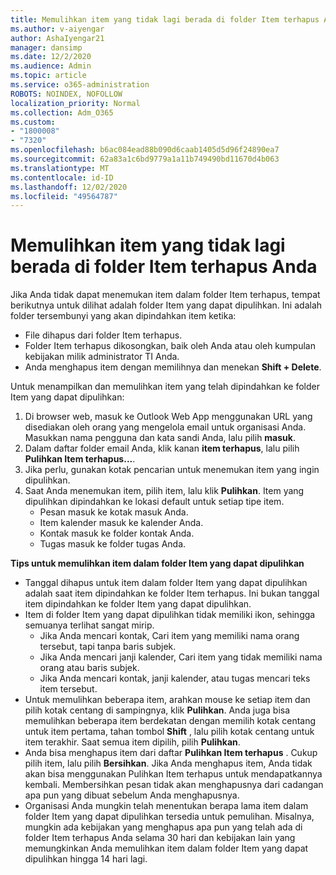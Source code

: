 ```yaml
---
title: Memulihkan item yang tidak lagi berada di folder Item terhapus Anda
ms.author: v-aiyengar
author: AshaIyengar21
manager: dansimp
ms.date: 12/2/2020
ms.audience: Admin
ms.topic: article
ms.service: o365-administration
ROBOTS: NOINDEX, NOFOLLOW
localization_priority: Normal
ms.collection: Adm_O365
ms.custom:
- "1800008"
- "7320"
ms.openlocfilehash: b6ac084ead88b090d6caab1405d5d96f24890ea7
ms.sourcegitcommit: 62a83a1c6bd9779a1a11b749490bd11670d4b063
ms.translationtype: MT
ms.contentlocale: id-ID
ms.lasthandoff: 12/02/2020
ms.locfileid: "49564787"
---
```

# <a name="recover-an-item-thats-no-longer-in-your-deleted-items-folder"></a>Memulihkan item yang tidak lagi berada di folder Item terhapus Anda

Jika Anda tidak dapat menemukan item dalam folder Item terhapus, tempat berikutnya untuk dilihat adalah folder Item yang dapat dipulihkan. Ini adalah folder tersembunyi yang akan dipindahkan item ketika:
- File dihapus dari folder Item terhapus.
- Folder Item terhapus dikosongkan, baik oleh Anda atau oleh kumpulan kebijakan milik administrator TI Anda.
- Anda menghapus item dengan memilihnya dan menekan **Shift + Delete**.

Untuk menampilkan dan memulihkan item yang telah dipindahkan ke folder Item yang dapat dipulihkan:
1. Di browser web, masuk ke Outlook Web App menggunakan URL yang disediakan oleh orang yang mengelola email untuk organisasi Anda. Masukkan nama pengguna dan kata sandi Anda, lalu pilih **masuk**.
1. Dalam daftar folder email Anda, klik kanan **item terhapus**, lalu pilih **Pulihkan Item terhapus...**.
1. Jika perlu, gunakan kotak pencarian untuk menemukan item yang ingin dipulihkan.
1. Saat Anda menemukan item, pilih item, lalu klik **Pulihkan**.
   Item yang dipulihkan dipindahkan ke lokasi default untuk setiap tipe item.
    - Pesan masuk ke kotak masuk Anda.
    - Item kalender masuk ke kalender Anda.
    - Kontak masuk ke folder kontak Anda.
    - Tugas masuk ke folder tugas Anda.

**Tips untuk memulihkan item dalam folder Item yang dapat dipulihkan**

- Tanggal dihapus untuk item dalam folder Item yang dapat dipulihkan adalah saat item dipindahkan ke folder Item terhapus. Ini bukan tanggal item dipindahkan ke folder Item yang dapat dipulihkan.
- Item di folder Item yang dapat dipulihkan tidak memiliki ikon, sehingga semuanya terlihat sangat mirip.
    - Jika Anda mencari kontak, Cari item yang memiliki nama orang tersebut, tapi tanpa baris subjek.
    - Jika Anda mencari janji kalender, Cari item yang tidak memiliki nama orang atau baris subjek.
    - Jika Anda mencari kontak, janji kalender, atau tugas mencari teks item tersebut.
- Untuk memulihkan beberapa item, arahkan mouse ke setiap item dan pilih kotak centang di sampingnya, klik **Pulihkan**. Anda juga bisa memulihkan beberapa item berdekatan dengan memilih kotak centang untuk item pertama, tahan tombol **Shift** , lalu pilih kotak centang untuk item terakhir. Saat semua item dipilih, pilih **Pulihkan**.
- Anda bisa menghapus item dari daftar **Pulihkan Item terhapus** . Cukup pilih item, lalu pilih **Bersihkan**. Jika Anda menghapus item, Anda tidak akan bisa menggunakan Pulihkan Item terhapus untuk mendapatkannya kembali. Membersihkan pesan tidak akan menghapusnya dari cadangan apa pun yang dibuat sebelum Anda menghapusnya.
- Organisasi Anda mungkin telah menentukan berapa lama item dalam folder Item yang dapat dipulihkan tersedia untuk pemulihan. Misalnya, mungkin ada kebijakan yang menghapus apa pun yang telah ada di folder Item terhapus Anda selama 30 hari dan kebijakan lain yang memungkinkan Anda memulihkan item dalam folder Item yang dapat dipulihkan hingga 14 hari lagi.
